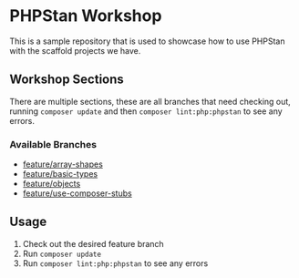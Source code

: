 # PHPStan Workshop

This is a sample repository that is used to showcase how to use PHPStan with the scaffold projects we have.

## Workshop Sections

There are multiple sections, these are all branches that need checking out, running `composer update` and then `composer lint:php:phpstan` to see any errors.

### Available Branches

- [feature/array-shapes](https://github.com/gin0115/phpstan-workshop/tree/feature/array-shapes)
- [feature/basic-types](https://github.com/gin0115/phpstan-workshop/tree/feature/basic-types) 
- [feature/objects](https://github.com/gin0115/phpstan-workshop/tree/feature/objects)
- [feature/use-composer-stubs](https://github.com/gin0115/phpstan-workshop/tree/feature/use-composer-stubs)

## Usage

1. Check out the desired feature branch
2. Run `composer update`
3. Run `composer lint:php:phpstan` to see any errors

